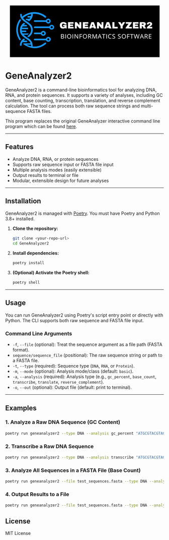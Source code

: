 <!-- PROJECT LOGO -->
<br />
<div align="center">
  <a href="https://github.com/walla-42/GeneAnalyzer2">
    <img src="images/GeneAnalyzer2Logo.png" alt="Logo">
  </a>
</div>

# GeneAnalyzer2

GeneAnalyzer2 is a command-line bioinformatics tool for analyzing DNA, RNA, and protein sequences. It supports a variety of analyses, including GC content, base counting, transcription, translation, and reverse complement calculation. The tool can process both raw sequence strings and multi-sequence FASTA files.

This program replaces the original GeneAnalyzer interactive command line program which can be found <a href="http://github.com/walla-42/GeneAnalyzer">here</a>.

---

## Features

- Analyze DNA, RNA, or protein sequences
- Supports raw sequence input or FASTA file input
- Multiple analysis modes (easily extensible)
- Output results to terminal or file
- Modular, extensible design for future analyses

---

## Installation

GeneAnalyzer2 is managed with [Poetry](https://python-poetry.org/). You must have Poetry and Python 3.8+ installed.

1. **Clone the repository:**
	```sh
	git clone <your-repo-url>
	cd GeneAnalyzer2
	```

2. **Install dependencies:**
	```sh
	poetry install
	```

3. **(Optional) Activate the Poetry shell:**
	```sh
	poetry shell
	```

---

## Usage

You can run GeneAnalyzer2 using Poetry's script entry point or directly with Python. The CLI supports both raw sequence and FASTA file input.

### Command Line Arguments

- `-f`, `--file` (optional): Treat the sequence argument as a file path (FASTA format).
- `sequence/sequence_file` (positional): The raw sequence string or path to a FASTA file.
- `-t`, `--type` (required): Sequence type (`DNA`, `RNA`, or `Protein`).
- `-m`, `--mode` (optional): Analysis mode/class (default: `basic`).
- `-a`, `--analysis` (required): Analysis type (e.g., `gc_percent`, `base_count`, `transcribe`, `translate`, `reverse_complement`).
- `-o`, `--out` (optional): Output file (default: print to terminal).

---

## Examples

### 1. Analyze a Raw DNA Sequence (GC Content)

```sh
poetry run geneanalyzer2 --type DNA --analysis gc_percent "ATGCGTACGTAGCTAGCTAGGCTAGCTAGCTGACTGACTGATCGATCGTAGCTAGCTAGCTAGCTAGCTAGCTAGCTAGCTAGC"
```

### 2. Transcribe a Raw DNA Sequence

```sh
poetry run geneanalyzer2 --type DNA --analysis transcribe "ATGCGTACGTAGCTAGCTAGGCTAGCTAGCTGACTGACTGATCGATCGTAGCTAGCTAGCTAGCTAGCTAGCTAGCTAGCTAGC"
```

### 3. Analyze All Sequences in a FASTA File (Base Count)

```sh
poetry run geneanalyzer2 --file test_sequences.fasta --type DNA --analysis base_count
```

### 4. Output Results to a File

```sh
poetry run geneanalyzer2 --file test_sequences.fasta --type DNA --analysis gc_percent --out results.txt
```





## License

MIT License
